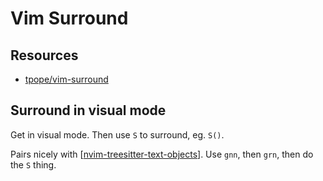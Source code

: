 Vim Surround
===

Resources
---

- [tpope/vim-surround][1]

<!-- Links -->
[1]: https://github.com/tpope/vim-surround

<!-- Links end -->

Surround in visual mode
---

Get in visual mode. Then use `S` to surround, eg. `S()`.

Pairs nicely with [[nvim-treesitter-text-objects]]. Use `gnn`, then `grn`, then
do the `S` thing.

[//begin]: # "Autogenerated link references for markdown compatibility"
[nvim-treesitter-text-objects]: nvim-treesitter-text-objects.md "NVim Treesitter Text Objects"
[//end]: # "Autogenerated link references"